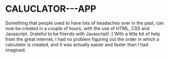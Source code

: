 # CALUCLATOR---APP

Something that people used to have lots of headaches over in the past, can now be created in a couple of hours, with the use of HTML, CSS and Javascript. Grateful to be friends with Javascript! :) With a little bit of help from the great internet, I had no problem figuring out the order in which a calculator is created, and it was actually easier and faster than I had imagined.
